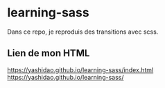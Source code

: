 # learning-sass

Dans ce repo, je reproduis des transitions avec scss.

## Lien de mon HTML

<https://yashidao.github.io/learning-sass/index.html>
https://yashidao.github.io/learning-sass/
